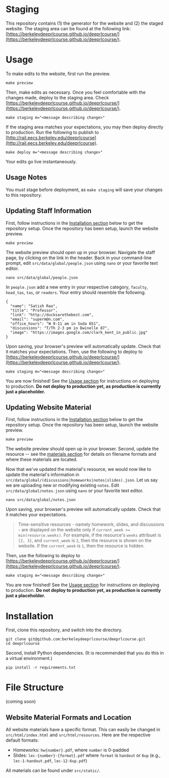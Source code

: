 # Staging
This repository contains (1) the generator for the website and (2) the
staged website. The staging area can be found at the following link:
[https://berkeleydeeprlcourse.github.io/deeprlcourse/](https://berkeleydeeprlcourse.github.io/deeprlcourse/).

# Usage

To make edits to the website, first run the preview.

    make preview

Then, make edits as necessary. Once you feel comfortable
with the changes made, deploy to the staging area. Check
[https://berkeleydeeprlcourse.github.io/deeprlcourse/](https://berkeleydeeprlcourse.github.io/deeprlcourse/).

    make staging m="<message describing change>"

If the staging area matches your expectations, you may then deploy
directly to production. Run the following to publish to
[http://rail.eecs.berkeley.edu/deeprlcourse](http://rail.eecs.berkeley.edu/deeprlcourse).

    make deploy m="<message describing change>"

Your edits go live instantaneously.

## Usage Notes

You *must* stage before deployment, as `make staging` will save your
changes to this repository.

## Updating Staff Information

First, follow instructions in the
[Installation section](https://github.com/berkeleydeeprlcourse/deeprlcourse#installation)
below to get the repository setup. Once the repository has been setup,
launch the website preview.

    make preview

The website preview should open up in your browser. Navigate the staff
page, by clicking on the link in the header. Back in your
command-line prompt, edit `src/data/global/people.json` using `nano`
or your favorite text editor.

    nano src/data/global/people.json

In `people.json` add a new entry in your respective category,
`faculty`, `head_tas`, `tas`, or `readers`. Your entry should resemble
the following.

    {
      "name": "Satish Rao",
      "title": "Professor",
      "link": "http://ducksarethebest.com",
      "email": "superm@n.com",
      "office_hours": "W 9-11 am in Soda 651",
      "discussions": "T/Th 2-3 pm in Dwinelle 87",
      "image": "https://images.google.com/clark_kent_in_public.jpg"
    }

Upon saving, your browser's preview will automatically update. Check
that it matches your expectations. Then, use the following to deploy
to [https://berkeleydeeprlcourse.github.io/deeprlcourse/](https://berkeleydeeprlcourse.github.io/deeprlcourse/).

    make staging m="<message describing change>"

You are now finished! See the
[Usage section](https://github.com/berkeleydeeprlcourse/deeprlcourse#usage) for instructions
on deploying to production. **Do not deploy to production yet, as
production is currently just a placeholder.**

## Updating Website Material

First, follow instructions in the
[Installation section](https://github.com/berkeleydeeprlcourse/deeprlcourse#installation)
below to get the repository setup. Once the repository has been setup,
launch the website preview.

    make preview

The website preview should open up in your browser. Second, update the
resource -- see the [materials section](https://github.com/berkeleydeeprlcourse/deeprlcourse#website-material-formats-and-location)
for details on filename formats and where these materials are located.

Now that we've updated the material's resource, we would now like to
update the material's information in
`src/data/global/(discussions|homeworks|notes|slides).json`. Let us say
we are uploading new or modifying existing `notes`. Edit
`src/data/global/notes.json` using `nano` or your favorite text editor.

    nano src/data/global/notes.json

Upon saving, your browser's preview will automatically update. Check
that it matches your expectations.

> Time-sensitive resources - namely homework, slides, and discussions -
  are displayed on the website only if
  `current_week >= min(resource.weeks)`. For example, if the resource's
  `weeks` attribuet is `[2, 3]`, and `current_week` is `2`, then the
  resource is shown on the website. If the `current_week` is `1`, then
  the resource is hidden.

Then, use the following to deploy to
[https://berkeleydeeprlcourse.github.io/deeprlcourse/](https://berkeleydeeprlcourse.github.io/deeprlcourse/).

    make staging m="<message describing change>"

You are now finished! See the
[Usage section](https://github.com/berkeleydeeprlcourse/deeprlcourse#usage) for instructions
on deploying to production. **Do not deploy to production yet, as
production is currently just a placeholder.**

# Installation

First, clone this repository, and switch into the directory.

    git clone git@github.com:berkeleydeeprlcourse/deeprlcourse.git
    cd deeprlcourse

Second, install Python dependencies. (It is recommended that you do this in a virtual environment.)

    pip install -r requirements.txt

# File Structure

(coming soon)

## Website Material Formats and Location

All website materials have a specific format. This can easily be changed
in `src/html/index.html` and `src/html/resources`. Here are the
respective default formats:

- Homeworks: `hw{number}.pdf`, where `number` is 0-padded
- Slides: `lec-{number}-{format}.pdf` where `format` is `handout` or `6up` (e.g., `lec-1-handout.pdf`, `lec-12-6up.pdf`)

All materials can be found under `src/static/`.
